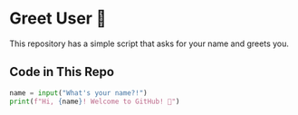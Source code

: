 # Greet User 👋  

This repository has a simple script that asks for your name and greets you.  

## Code in This Repo  
```python
name = input("What's your name?!")  
print(f"Hi, {name}! Welcome to GitHub! 🚀")
